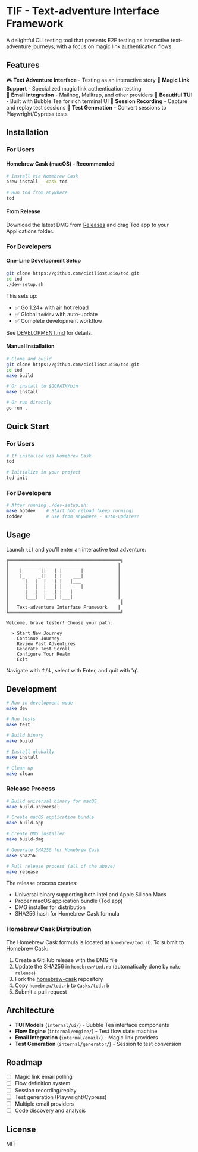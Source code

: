 # TIF - Text-adventure Interface Framework

A delightful CLI testing tool that presents E2E testing as interactive text-adventure journeys, with a focus on magic link authentication flows.

## Features

🎮 **Text Adventure Interface** - Testing as an interactive story
🔗 **Magic Link Support** - Specialized magic link authentication testing  
📧 **Email Integration** - Mailhog, Mailtrap, and other providers
🎨 **Beautiful TUI** - Built with Bubble Tea for rich terminal UI
📝 **Session Recording** - Capture and replay test sessions
🧪 **Test Generation** - Convert sessions to Playwright/Cypress tests

## Installation

### For Users

#### Homebrew Cask (macOS) - Recommended

```bash
# Install via Homebrew Cask
brew install --cask tod

# Run tod from anywhere
tod
```

#### From Release

Download the latest DMG from [Releases](https://github.com/ciciliostudio/tod/releases) and drag Tod.app to your Applications folder.

### For Developers

#### One-Line Development Setup

```bash
git clone https://github.com/ciciliostudio/tod.git
cd tod
./dev-setup.sh
```

This sets up:
- ✅ Go 1.24+ with air hot reload
- ✅ Global `toddev` with auto-update  
- ✅ Complete development workflow

See [DEVELOPMENT.md](./DEVELOPMENT.md) for details.

#### Manual Installation

```bash
# Clone and build
git clone https://github.com/ciciliostudio/tod.git
cd tod
make build

# Or install to $GOPATH/bin
make install

# Or run directly
go run .
```

## Quick Start

### For Users
```bash
# If installed via Homebrew Cask
tod

# Initialize in your project
tod init
```

### For Developers
```bash
# After running ./dev-setup.sh:
make hotdev    # Start hot reload (keep running)
toddev         # Use from anywhere - auto-updates!
```

## Usage

Launch `tif` and you'll enter an interactive text adventure:

```
╔══════════════════════════════════════════╗
║     _______  ___   _______              ║
║    |       ||   | |       |             ║
║    |_     _||   | |    ___|             ║
║      |   |  |   | |   |___              ║
║      |   |  |   | |    ___|             ║
║      |   |  |   | |   |                 ║
║      |___|  |___| |___|                 ║
║                                          ║
║   Text-adventure Interface Framework    ║
╚══════════════════════════════════════════╝

Welcome, brave tester! Choose your path:

  > Start New Journey
    Continue Journey
    Review Past Adventures
    Generate Test Scroll
    Configure Your Realm
    Exit
```

Navigate with ↑/↓, select with Enter, and quit with 'q'.

## Development

```bash
# Run in development mode
make dev

# Run tests
make test

# Build binary
make build

# Install globally
make install

# Clean up
make clean
```

### Release Process

```bash
# Build universal binary for macOS
make build-universal

# Create macOS application bundle
make build-app

# Create DMG installer
make build-dmg

# Generate SHA256 for Homebrew Cask
make sha256

# Full release process (all of the above)
make release
```

The release process creates:
- Universal binary supporting both Intel and Apple Silicon Macs
- Proper macOS application bundle (Tod.app)
- DMG installer for distribution
- SHA256 hash for Homebrew Cask formula

### Homebrew Cask Distribution

The Homebrew Cask formula is located at `homebrew/tod.rb`. To submit to Homebrew Cask:

1. Create a GitHub release with the DMG file
2. Update the SHA256 in `homebrew/tod.rb` (automatically done by `make release`)
3. Fork the [homebrew-cask](https://github.com/Homebrew/homebrew-cask) repository
4. Copy `homebrew/tod.rb` to `Casks/tod.rb`
5. Submit a pull request

## Architecture

- **TUI Models** (`internal/ui/`) - Bubble Tea interface components
- **Flow Engine** (`internal/engine/`) - Test flow state machine  
- **Email Integration** (`internal/email/`) - Magic link providers
- **Test Generation** (`internal/generator/`) - Session to test conversion

## Roadmap

- [ ] Magic link email polling
- [ ] Flow definition system
- [ ] Session recording/replay
- [ ] Test generation (Playwright/Cypress)
- [ ] Multiple email providers
- [ ] Code discovery and analysis

## License

MIT